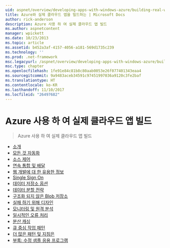 ```yaml
---
uid: aspnet/overview/developing-apps-with-windows-azure/building-real-world-cloud-apps-with-windows-azure/index
title: Azure와 실제 클라우드 앱을 빌드하는 | Microsoft Docs
author: rick-anderson
description: Azure 사용 하 여 실제 클라우드 앱 빌드
ms.author: aspnetcontent
manager: wpickett
ms.date: 10/23/2013
ms.topic: article
ms.assetid: b452a3af-4157-4056-a181-569d1735c239
ms.technology: ''
ms.prod: .net-framework
msc.legacyurl: /aspnet/overview/developing-apps-with-windows-azure/building-real-world-cloud-apps-with-windows-azure
msc.type: chapter
ms.openlocfilehash: 1fe91e84c81b8c80aab0053e26f077401343eaa4
ms.sourcegitcommit: 9a9483aceb34591c97451997036a9120c3fe2baf
ms.translationtype: HT
ms.contentlocale: ko-KR
ms.lasthandoff: 11/10/2017
ms.locfileid: "26497682"
---
```

<a name="building-real-world-cloud-apps-with-azure"></a>Azure 사용 하 여 실제 클라우드 앱 빌드
====================
> Azure 사용 하 여 실제 클라우드 앱 빌드


- [소개](introduction.md)
- [모든 것 자동화](automate-everything.md)
- [소스 제어](source-control.md)
- [연속 통합 및 배달](continuous-integration-and-continuous-delivery.md)
- [웹 개발에 대 한 유용한 정보](web-development-best-practices.md)
- [Single Sign On](single-sign-on.md)
- [데이터 저장소 옵션](data-storage-options.md)
- [데이터 분할 전략](data-partitioning-strategies.md)
- [구조화 되지 않은 Blob 저장소](unstructured-blob-storage.md)
- [실패 하기 위해 디자인](design-to-survive-failures.md)
- [모니터링 및 원격 분석](monitoring-and-telemetry.md)
- [일시적인 오류 처리](transient-fault-handling.md)
- [분산 캐싱](distributed-caching.md)
- [큐 중심 작업 패턴](queue-centric-work-pattern.md)
- [더 많은 패턴 및 지침은](more-patterns-and-guidance.md)
- [부록: 수정 샘플 응용 프로그램](the-fix-it-sample-application.md)
